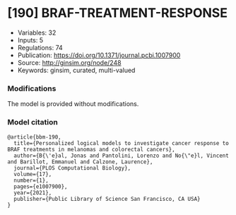 # \[190\] BRAF-TREATMENT-RESPONSE

 - Variables: 32
 - Inputs: 5
 - Regulations: 74
 - Publication: https://doi.org/10.1371/journal.pcbi.1007900
 - Source: http://ginsim.org/node/248
 - Keywords: ginsim, curated, multi-valued


### Modifications

The model is provided without modifications.

### Model citation

```
@article{bbm-190,
  title={Personalized logical models to investigate cancer response to BRAF treatments in melanomas and colorectal cancers},
  author={B{\'e}al, Jonas and Pantolini, Lorenzo and No{\"e}l, Vincent and Barillot, Emmanuel and Calzone, Laurence},
  journal={PLOS Computational Biology},
  volume={17},
  number={1},
  pages={e1007900},
  year={2021},
  publisher={Public Library of Science San Francisco, CA USA}
}

```

